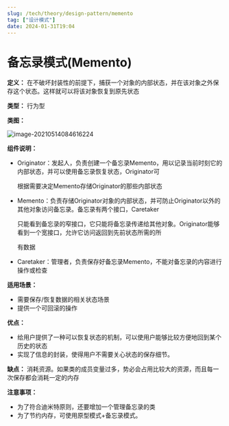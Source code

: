 ```yaml
---
slug: /tech/theory/design-pattern/memento
tag: ["设计模式"]
date: 2024-01-31T19:04
---
```

# 备忘录模式(Memento)

**定义：** 在不破坏封装性的前提下，捕获一个对象的内部状态，并在该对象之外保存这个状态。这样就可以将该对象恢复到原先状态

**类型：** 行为型

**类图：** 

![image-20210514084616224](https://picgo-starry.oss-cn-beijing.aliyuncs.com/img/DesignPattern/Memento.png)

**组件说明：** 

- Originator：发起人，负责创建一个备忘录Memento，用以记录当前时刻它的内部状态，并可以使用备忘录恢复状态，Originator可

  根据需要决定Memento存储Originator的那些内部状态

- Memento：负责存储Originator对象的内部状态，并可防止Originator以外的其他对象访问备忘录。备忘录有两个接口，Caretaker

  只能看到备忘录的窄接口，它只能将备忘录传递给其他对象。Originator能够看到一个宽接口，允许它访问返回到先前状态所需的所

  有数据

- Caretaker：管理者，负责保存好备忘录Memento，不能对备忘录的内容进行操作或检查

**适用场景：** 

- 需要保存/恢复数据的相关状态场景
- 提供一个可回滚的操作

**优点：** 

- 给用户提供了一种可以恢复状态的机制，可以使用户能够比较方便地回到某个历史的状态
- 实现了信息的封装，使得用户不需要关心状态的保存细节。

**缺点：** 消耗资源。如果类的成员变量过多，势必会占用比较大的资源，而且每一次保存都会消耗一定的内存

**注意事项：**

- 为了符合迪米特原则，还要增加一个管理备忘录的类
- 为了节约内存，可使用原型模式+备忘录模式。